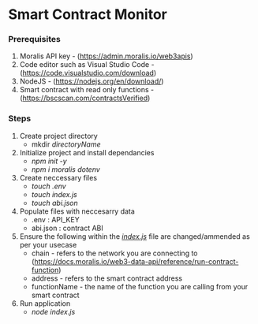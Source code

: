 
# Smart Contract Monitor

### Prerequisites
1. Moralis API key - (https://admin.moralis.io/web3apis)
2. Code editor such as Visual Studio Code - (https://code.visualstudio.com/download)
3. NodeJS - (https://nodejs.org/en/download/)
4. Smart contract with read only functions - (https://bscscan.com/contractsVerified)

### Steps

1. Create project directory
	- mkdir *directoryName*
2. Initialize project and install dependancies
	- *npm init -y*
	- *npm i moralis dotenv*
1. Create neccessary files
	- *touch .env*
	- *touch index.js*
	- *touch abi.json*
4. Populate files with neccesarry data
	- .env : API_KEY
	- abi.json : contract ABI
5. Ensure the following within the *[index.js](https://github.com/BNB-Chain-Support/BNB-Chain-Club-Sharing/blob/90ec1934e892b5c07aad1cb63ba6f12c9523fad1/Smart%20Contract%20Monitor/index.js)* file are changed/ammended as per your usecase
	- chain - refers to the network you are connecting to (https://docs.moralis.io/web3-data-api/reference/run-contract-function)
	- address - refers to the smart contract address
	- functionName - the name of the function you are calling from your smart contract
6. Run application
	- *node index.js*
